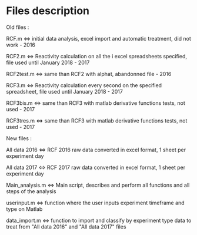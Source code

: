 # Files	description

Old files : 

RCF.m <=> initial data analysis, excel import and automatic treatment, did not work - 2016

RCF2.m <=> Reactivity calculation on all the i excel spreadsheets specified, file used until January 2018 - 2017

RCF2test.m <=> same than RCF2 with alphat, abandonned file - 2016

RCF3.m <=> Reactivity calculation every second on the specified spreadsheet, file used until January 2018 - 2017

RCF3bis.m <=> same than RCF3 with matlab derivative functions tests, not used - 2017 

RCF3tres.m <=> same than RCF3 with matlab derivative functions tests, not used - 2017 

New files :

All data 2016 <=> RCF 2016 raw data converted in excel format, 1 sheet per experiment day

All data 2017 <=> RCF 2017 raw data converted in excel format, 1 sheet per experiment day

Main_analysis.m <=> Main script, describes and perform all functions and all steps of the analysis

userinput.m <=> function where the user inputs experiment timeframe and type on Matlab 

data_import.m <=> function to import and classify by experiment type data to treat from "All data 2016" and "All data 2017" files


